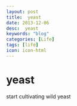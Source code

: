 ```yaml
---
layout: post
title:  yeast
date: 2013-12-06
desc:  yeast
keywords: "blog"
categories: [Life]
tags: [life]
icon: icon-html
---
```


# yeast

start cultivating wild yeast
